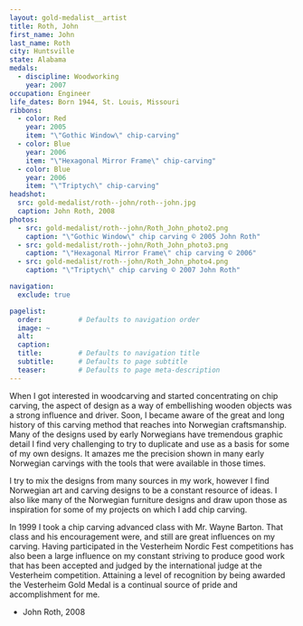 ```yaml
---
layout: gold-medalist__artist
title: Roth, John
first_name: John
last_name: Roth
city: Huntsville
state: Alabama
medals: 
  - discipline: Woodworking
    year: 2007
occupation: Engineer
life_dates: Born 1944, St. Louis, Missouri
ribbons:
  - color: Red
    year: 2005
    item: "\"Gothic Window\" chip-carving"
  - color: Blue
    year: 2006
    item: "\"Hexagonal Mirror Frame\" chip-carving"
  - color: Blue
    year: 2006
    item: "\"Triptych\" chip-carving"
headshot:
  src: gold-medalist/roth--john/roth--john.jpg
  caption: John Roth, 2008
photos:
  - src: gold-medalist/roth--john/Roth_John_photo2.png
    caption: "\"Gothic Window\" chip carving © 2005 John Roth"
  - src: gold-medalist/roth--john/Roth_John_photo3.png
    caption: "\"Hexagonal Mirror Frame\" chip carving © 2006"
  - src: gold-medalist/roth--john/Roth_John_photo4.png
    caption: "\"Triptych\" chip carving © 2007 John Roth"

navigation:
  exclude: true

pagelist:
  order:         # Defaults to navigation order  
  image: ~
  alt:
  caption:
  title:         # Defaults to navigation title
  subtitle:      # Defaults to page subtitle
  teaser:        # Defaults to page meta-description  
---
```

When I got interested in woodcarving and started concentrating on chip carving, the aspect of design as a way of embellishing wooden objects was a strong influence and driver.  Soon, I became aware of the great and long history of this carving method that reaches into Norwegian craftsmanship.  Many of the designs used by early Norwegians have tremendous graphic detail I find very challenging to try to duplicate and use as a basis for some of my own designs.  It amazes me the precision shown in many early Norwegian carvings with the tools that were available in those times.
 
I try to mix the designs from many sources in my work, however I find Norwegian art and carving designs to be a constant resource of ideas.  I also like many of the Norwegian furniture designs and draw upon those as inspiration for some of my projects on which I add chip carving.
 
In 1999 I took a chip carving advanced class with Mr. Wayne Barton.  That class and his encouragement were, and still are great influences on my carving.  Having participated in the Vesterheim Nordic Fest competitions has also been a large influence on my constant striving to produce good work that has been accepted and judged by the international judge at the Vesterheim competition.  Attaining a level of recognition by being awarded the Vesterheim Gold Medal is a continual source of pride and accomplishment for me.

- John Roth, 2008
